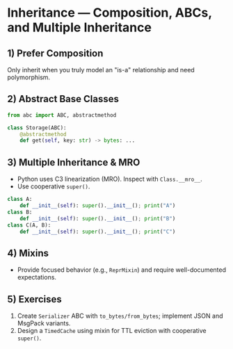 # Inheritance — Composition, ABCs, and Multiple Inheritance

## 1) Prefer Composition
Only inherit when you truly model an "is-a" relationship and need polymorphism.

## 2) Abstract Base Classes
```python
from abc import ABC, abstractmethod

class Storage(ABC):
    @abstractmethod
    def get(self, key: str) -> bytes: ...
```

## 3) Multiple Inheritance & MRO
- Python uses C3 linearization (MRO). Inspect with `Class.__mro__`.
- Use cooperative `super()`.
```python
class A: 
    def __init__(self): super().__init__(); print("A")
class B: 
    def __init__(self): super().__init__(); print("B")
class C(A, B):
    def __init__(self): super().__init__(); print("C")
```

## 4) Mixins
- Provide focused behavior (e.g., `ReprMixin`) and require well-documented expectations.

## 5) Exercises
1. Create `Serializer` ABC with `to_bytes/from_bytes`; implement JSON and MsgPack variants.
2. Design a `TimedCache` using mixin for TTL eviction with cooperative `super()`.